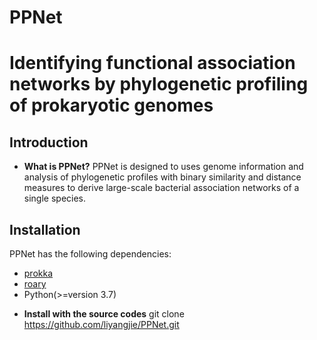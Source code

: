 # PPNet
# Identifying functional association networks by phylogenetic profiling of prokaryotic genomes

## Introduction
- **What is PPNet?**
PPNet is designed to uses genome information and analysis of phylogenetic profiles with binary similarity and distance measures to derive large-scale bacterial association networks of a single species.

## Installation
PPNet has the following dependencies:
* [prokka](https://github.com/tseemann/prokka)
* [roary](https://github.com/sanger-pathogens/Roary)
* Python(>=version 3.7)




- **Install with the source codes**
git clone https://github.com/liyangjie/PPNet.git

